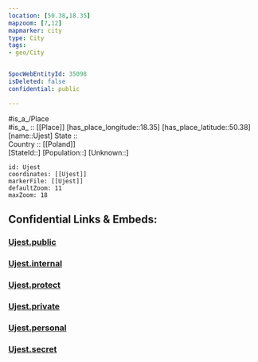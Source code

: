 ```yaml
---
location: [50.38,18.35] 
mapzoom: [7,12] 
mapmarker: city 
type: City
tags:
- geo/City


SpocWebEntityId: 35098
isDeleted: false
confidential: public

---
```

#is_a_/Place  
#is_a_ :: [[Place]] 
[has_place_longitude::18.35] 
[has_place_latitude::50.38] 
[name::Ujest] 
State ::  
Country :: [[Poland]]  
[StateId::] 
[Population::] 
[Unknown::] 


```leaflet
id: Ujest
coordinates: [[Ujest]] 
markerFile: [[Ujest]] 
defaultZoom: 11 
maxZoom: 18
```


## Confidential Links & Embeds: 

### [Ujest.public](/_public/\Earth\Continent\Europe\Europe~East\Poland\Provinces~Poland\Opole\CityUjest.public.md) 

### [Ujest.internal](/_internal/\Earth\Continent\Europe\Europe~East\Poland\Provinces~Poland\Opole\CityUjest.internal.md) 

### [Ujest.protect](/_protect/\Earth\Continent\Europe\Europe~East\Poland\Provinces~Poland\Opole\CityUjest.protect.md) 

### [Ujest.private](/_private/\Earth\Continent\Europe\Europe~East\Poland\Provinces~Poland\Opole\CityUjest.private.md) 

### [Ujest.personal](/_personal/\Earth\Continent\Europe\Europe~East\Poland\Provinces~Poland\Opole\CityUjest.personal.md) 

### [Ujest.secret](/_secret/\Earth\Continent\Europe\Europe~East\Poland\Provinces~Poland\Opole\CityUjest.secret.md)

